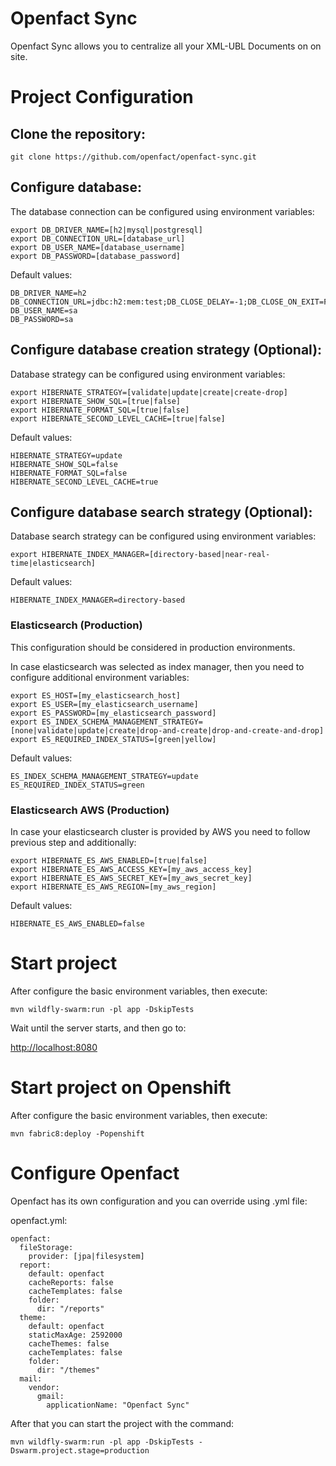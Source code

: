 # Openfact Sync
Openfact Sync allows you to centralize all your XML-UBL Documents on on site.

# Project Configuration

## Clone the repository:
```
git clone https://github.com/openfact/openfact-sync.git
```
## Configure database:

The database connection can be configured using environment variables:
```
export DB_DRIVER_NAME=[h2|mysql|postgresql]
export DB_CONNECTION_URL=[database_url]
export DB_USER_NAME=[database_username]
export DB_PASSWORD=[database_password]
```

Default values:
```
DB_DRIVER_NAME=h2
DB_CONNECTION_URL=jdbc:h2:mem:test;DB_CLOSE_DELAY=-1;DB_CLOSE_ON_EXIT=FALSE
DB_USER_NAME=sa
DB_PASSWORD=sa
```


## Configure database creation strategy (Optional):

Database strategy can be configured using environment variables:
```
export HIBERNATE_STRATEGY=[validate|update|create|create-drop]
export HIBERNATE_SHOW_SQL=[true|false]
export HIBERNATE_FORMAT_SQL=[true|false]
export HIBERNATE_SECOND_LEVEL_CACHE=[true|false]
```

Default values:
```
HIBERNATE_STRATEGY=update
HIBERNATE_SHOW_SQL=false
HIBERNATE_FORMAT_SQL=false
HIBERNATE_SECOND_LEVEL_CACHE=true
```

## Configure database search strategy (Optional):

Database search strategy can be configured using environment variables:
```
export HIBERNATE_INDEX_MANAGER=[directory-based|near-real-time|elasticsearch]
```
Default values:
```
HIBERNATE_INDEX_MANAGER=directory-based
```

### Elasticsearch (Production)
This configuration should be considered in production environments.

In case elasticsearch was selected as index manager, then you need to configure additional environment variables:
```
export ES_HOST=[my_elasticsearch_host]
export ES_USER=[my_elasticsearch_username]
export ES_PASSWORD=[my_elasticsearch_password]
export ES_INDEX_SCHEMA_MANAGEMENT_STRATEGY=[none|validate|update|create|drop-and-create|drop-and-create-and-drop]
export ES_REQUIRED_INDEX_STATUS=[green|yellow]
```
Default values:
```
ES_INDEX_SCHEMA_MANAGEMENT_STRATEGY=update
ES_REQUIRED_INDEX_STATUS=green
```

### Elasticsearch AWS (Production)
In case your elasticsearch cluster is provided by AWS you need to follow previous step and additionally:

```
export HIBERNATE_ES_AWS_ENABLED=[true|false]
export HIBERNATE_ES_AWS_ACCESS_KEY=[my_aws_access_key]
export HIBERNATE_ES_AWS_SECRET_KEY=[my_aws_secret_key]
export HIBERNATE_ES_AWS_REGION=[my_aws_region]
```

Default values:
```
HIBERNATE_ES_AWS_ENABLED=false
```      

# Start project
After configure the basic environment variables, then execute:

```
mvn wildfly-swarm:run -pl app -DskipTests
```

Wait until the server starts, and then go to:

<http://localhost:8080>

# Start project on Openshift
After configure the basic environment variables, then execute:

```
mvn fabric8:deploy -Popenshift
```

# Configure Openfact
Openfact has its own configuration and you can override using .yml file:

openfact.yml:

```
openfact:
  fileStorage:
    provider: [jpa|filesystem]
  report:
    default: openfact
    cacheReports: false
    cacheTemplates: false
    folder:
      dir: "/reports"
  theme:
    default: openfact
    staticMaxAge: 2592000
    cacheThemes: false
    cacheTemplates: false
    folder:
      dir: "/themes"
  mail:
    vendor:
      gmail:
        applicationName: "Openfact Sync"
``` 

After that you can start the project with the command:

```
mvn wildfly-swarm:run -pl app -DskipTests -Dswarm.project.stage=production
```